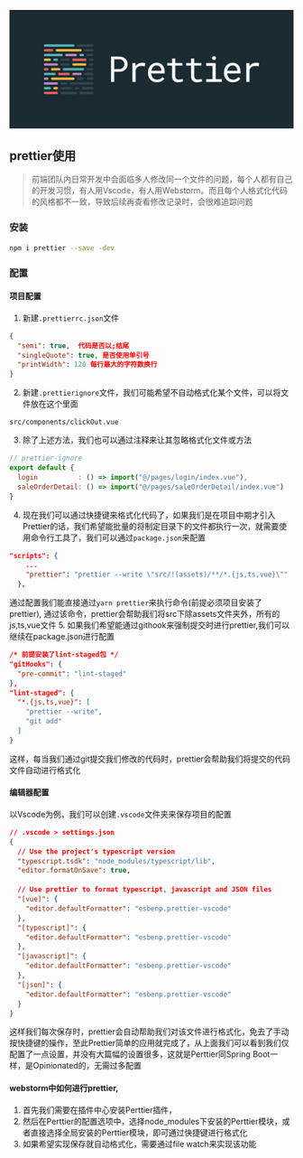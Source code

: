 ![](./images/prettier.jpg)

## prettier使用

> 前端团队内日常开发中会面临多人修改同一个文件的问题，每个人都有自己的开发习惯，有人用Vscode，有人用Webstorm。而且每个人格式化代码的风格都不一致，导致后续再查看修改记录时，会很难追踪问题

### 安装
```bash
npm i prettier --save -dev
```
### 配置
#### 项目配置
1. 新建`.prettierrc.json`文件
```json
{
  "semi": true,  代码是否以;结尾
  "singleQuote": true, 是否使用单引号
  "printWidth": 120 每行最大的字符数换行
}
```
2. 新建`.prettierignore`文件，我们可能希望不自动格式化某个文件，可以将文件放在这个里面
```
src/components/clickOut.vue
```
3. 除了上述方法，我们也可以通过注释来让其忽略格式化文件或方法
```js
// prettier-ignore
export default {
  login          : () => import("@/pages/login/index.vue"),
  saleOrderDetail: () => import("@/pages/saleOrderDetail/index.vue")
}
```
4. 现在我们可以通过快捷键来格式化代码了，如果我们是在项目中期才引入Prettier的话，我们希望能批量的将制定目录下的文件都执行一次，就需要使用命令行工具了，我们可以通过`package.json`来配置
```json
"scripts": {
    ...
    "prettier": "prettier --write \"src/!(assets)/**/*.{js,ts,vue}\""
  },
```
通过配置我们能直接通过`yarn prettier`来执行命令(前提必须项目安装了prettier), 通过该命令，prettier会帮助我们将src下除assets文件夹外，所有的js,ts,vue文件
5. 如果我们希望能通过githook来强制提交时进行prettier,我们可以继续在package.json进行配置
```json
/* 前提安装了lint-staged包 */
"gitHooks": {
  "pre-commit": "lint-staged"
},
"lint-staged": {
  "*.{js,ts,vue}": [
    "prettier --write",
    "git add"
  ]
}
```
这样，每当我们通过git提交我们修改的代码时，prettier会帮助我们将提交的代码文件自动进行格式化

#### 编辑器配置
以Vscode为例，我们可以创建`.vscode`文件夹来保存项目的配置
```json
// .vscode > settings.json
{
  // Use the project's typescript version
  "typescript.tsdk": "node_modules/typescript/lib",
  "editor.formatOnSave": true,

  // Use prettier to format typescript, javascript and JSON files
  "[vue]": {
    "editor.defaultFormatter": "esbenp.prettier-vscode"
  },
  "[typescript]": {
    "editor.defaultFormatter": "esbenp.prettier-vscode"
  },
  "[javascript]": {
    "editor.defaultFormatter": "esbenp.prettier-vscode"
  },
  "[json]": {
    "editor.defaultFormatter": "esbenp.prettier-vscode"
  }
}
```
这样我们每次保存时，prettier会自动帮助我们对该文件进行格式化，免去了手动按快捷键的操作，至此Prettier简单的应用就完成了，从上面我们可以看到我们仅配置了一点设置，并没有大篇幅的设置很多，这就是Perttier同Spring Boot一样，是Opinionated的，无需过多配置

#### webstorm中如何进行prettier, 
1. 首先我们需要在插件中心安装Perttier插件，
2. 然后在Perttier的配置选项中，选择node_modules下安装的Perttier模块，或者直接选择全局安装的Perttier模块，即可通过快捷键进行格式化
3. 如果希望实现保存就自动格式化，需要通过file watch来实现该功能
